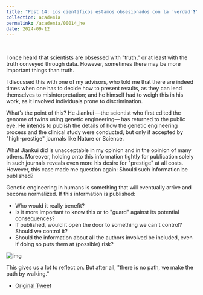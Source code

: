 ```yaml
---
title: "Post 14: Los científicos estamos obsesionados con la ´verdad´❓"
collection: academia
permalink: /academia/00014_he
date: 2024-09-12
---
```


&nbsp;



I once heard that scientists are obsessed with "truth," or at least with the truth conveyed through data. 
However, sometimes there may be more important things than truth.  

I discussed this with one of my advisors, who told me that there are indeed times when one has to decide how to present 
results, as they can lend themselves to misinterpretation; and he himself had to weigh this in his work, as it involved 
individuals prone to discrimination.  

What’s the point of this? He Jiankui —the scientist who first edited the genome of twins using genetic engineering— has 
returned to the public eye. He intends to publish the details of how the genetic engineering process and the clinical study 
were conducted, but only if accepted by "high-prestige" journals like Nature or Science.  

What Jiankui did is unacceptable in my opinion and in the opinion of many others. Moreover, holding onto this information 
tightly for publication solely in such journals reveals even more his desire for "prestige" at all costs. 
However, this case made me question again: Should such information be published?

Genetic engineering in humans is something that will eventually arrive and become normalized. If this information is published:  
- Who would it really benefit?  
- Is it more important to know this or to "guard" against its potential consequences?  
- If published, would it open the door to something we can't control? Should we control it?  
- Should the information about all the authors involved be included, even if doing so puts them at (possible) risk?  

![img](https://miangoar.github.io/images/academia/00014_he.jpg)  

This gives us a lot to reflect on. But after all, "there is no path, we make the path by walking."  

* [Original Tweet](https://x.com/Jiankui_He/status/1830973731436667341)
  
